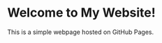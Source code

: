 <!DOCTYPE html>
<html>
<head>
    <title>My Free Website</title>
</head>
<body>
    <h1>Welcome to My Website!</h1>
    <p>This is a simple webpage hosted on GitHub Pages.</p>
</body>
</html>
